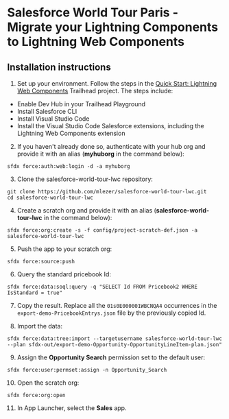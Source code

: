 # Salesforce World Tour Paris - Migrate your Lightning Components to Lightning Web Components

## Installation instructions

1. Set up your environment. Follow the steps in the [Quick Start: Lightning Web Components](https://trailhead.salesforce.com/content/learn/projects/quick-start-lightning-web-components/) Trailhead project. The steps include:

-   Enable Dev Hub in your Trailhead Playground
-   Install Salesforce CLI
-   Install Visual Studio Code
-   Install the Visual Studio Code Salesforce extensions, including the Lightning Web Components extension

2. If you haven't already done so, authenticate with your hub org and provide it with an alias (**myhuborg** in the command below):

```
sfdx force:auth:web:login -d -a myhuborg
```

3. Clone the salesforce-world-tour-lwc repository:

```
git clone https://github.com/mlezer/salesforce-world-tour-lwc.git
cd salesforce-world-tour-lwc
```

4. Create a scratch org and provide it with an alias (**salesforce-world-tour-lwc** in the command below):

```
sfdx force:org:create -s -f config/project-scratch-def.json -a salesforce-world-tour-lwc
```

5. Push the app to your scratch org:

```
sfdx force:source:push
```

6. Query the standard pricebook Id:
   
```
sfdx force:data:soql:query -q "SELECT Id FROM Pricebook2 WHERE IsStandard = true"
```

7. Copy the result. Replace all the `01s0E000001WBCNQA4` occurrences in the `export-demo-PricebookEntrys.json` file by the previously copied Id.

8. Import the data:

```
sfdx force:data:tree:import --targetusername salesforce-world-tour-lwc --plan sfdx-out/export-demo-Opportunity-OpportunityLineItem-plan.json"
```

9.  Assign the **Opportunity Search** permission set to the default user:

```
sfdx force:user:permset:assign -n Opportunity_Search
```

10. Open the scratch org:

```
sfdx force:org:open
```

11.  In App Launcher, select the **Sales** app.
